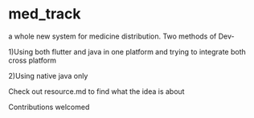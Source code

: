 # med_track
a whole new system for medicine distribution. 
Two methods of Dev-

1)Using both flutter and java in one platform and trying to integrate both cross platform

2)Using native java only


Check out resource.md to find what the idea is about


Contributions welcomed
